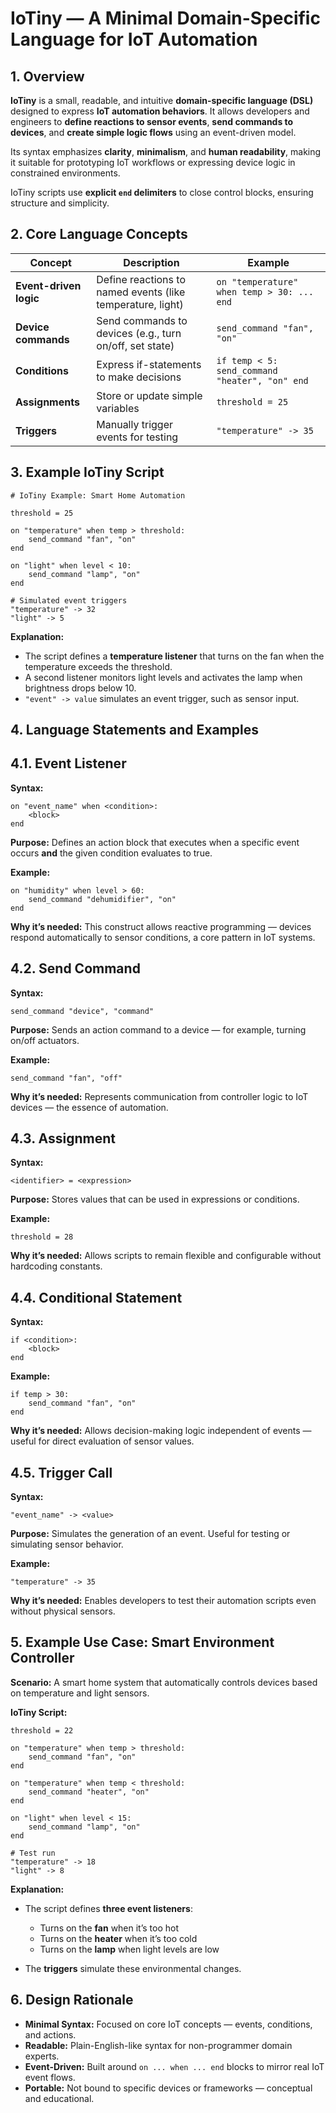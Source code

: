 # IoTiny — A Minimal Domain-Specific Language for IoT Automation

## 1. Overview

**IoTiny** is a small, readable, and intuitive **domain-specific language (DSL)** designed to express **IoT automation behaviors**.
It allows developers and engineers to **define reactions to sensor events**, **send commands to devices**, and **create simple logic flows** using an event-driven model.

Its syntax emphasizes **clarity**, **minimalism**, and **human readability**, making it suitable for prototyping IoT workflows or expressing device logic in constrained environments.

IoTiny scripts use **explicit `end` delimiters** to close control blocks, ensuring structure and simplicity.

## 2. Core Language Concepts

| Concept                | Description                                                | Example                                        |
| ---------------------- | ---------------------------------------------------------- | ---------------------------------------------- |
| **Event-driven logic** | Define reactions to named events (like temperature, light) | `on "temperature" when temp > 30: ... end`     |
| **Device commands**    | Send commands to devices (e.g., turn on/off, set state)    | `send_command "fan", "on"`                     |
| **Conditions**         | Express if-statements to make decisions                    | `if temp < 5: send_command "heater", "on" end` |
| **Assignments**        | Store or update simple variables                           | `threshold = 25`                               |
| **Triggers**           | Manually trigger events for testing                        | `"temperature" -> 35`                          |

## 3. Example IoTiny Script

```plaintext
# IoTiny Example: Smart Home Automation

threshold = 25

on "temperature" when temp > threshold:
    send_command "fan", "on"
end

on "light" when level < 10:
    send_command "lamp", "on"
end

# Simulated event triggers
"temperature" -> 32
"light" -> 5
```

**Explanation:**

- The script defines a **temperature listener** that turns on the fan when the temperature exceeds the threshold.
- A second listener monitors light levels and activates the lamp when brightness drops below 10.
- `"event" -> value` simulates an event trigger, such as sensor input.

## 4. Language Statements and Examples

## 4.1. Event Listener

**Syntax:**

```plaintext
on "event_name" when <condition>:
    <block>
end
```

**Purpose:**
Defines an action block that executes when a specific event occurs **and** the given condition evaluates to true.

**Example:**

```plaintext
on "humidity" when level > 60:
    send_command "dehumidifier", "on"
end
```

**Why it’s needed:**
This construct allows reactive programming — devices respond automatically to sensor conditions, a core pattern in IoT systems.

## 4.2. Send Command

**Syntax:**

```plaintext
send_command "device", "command"
```

**Purpose:**
Sends an action command to a device — for example, turning on/off actuators.

**Example:**

```plaintext
send_command "fan", "off"
```

**Why it’s needed:**
Represents communication from controller logic to IoT devices — the essence of automation.

## 4.3. Assignment

**Syntax:**

```plaintext
<identifier> = <expression>
```

**Purpose:**
Stores values that can be used in expressions or conditions.

**Example:**

```plaintext
threshold = 28
```

**Why it’s needed:**
Allows scripts to remain flexible and configurable without hardcoding constants.

## 4.4. Conditional Statement

**Syntax:**

```plaintext
if <condition>:
    <block>
end
```

**Example:**

```plaintext
if temp > 30:
    send_command "fan", "on"
end
```

**Why it’s needed:**
Allows decision-making logic independent of events — useful for direct evaluation of sensor values.

## 4.5. Trigger Call

**Syntax:**

```plaintext
"event_name" -> <value>
```

**Purpose:**
Simulates the generation of an event. Useful for testing or simulating sensor behavior.

**Example:**

```plaintext
"temperature" -> 35
```

**Why it’s needed:**
Enables developers to test their automation scripts even without physical sensors.

## 5. Example Use Case: Smart Environment Controller

**Scenario:**
A smart home system that automatically controls devices based on temperature and light sensors.

**IoTiny Script:**

```plaintext
threshold = 22

on "temperature" when temp > threshold:
    send_command "fan", "on"
end

on "temperature" when temp < threshold:
    send_command "heater", "on"
end

on "light" when level < 15:
    send_command "lamp", "on"
end

# Test run
"temperature" -> 18
"light" -> 8
```

**Explanation:**

- The script defines **three event listeners**:

  - Turns on the **fan** when it’s too hot
  - Turns on the **heater** when it’s too cold
  - Turns on the **lamp** when light levels are low

- The **triggers** simulate these environmental changes.

## 6. Design Rationale

- **Minimal Syntax:** Focused on core IoT concepts — events, conditions, and actions.
- **Readable:** Plain-English-like syntax for non-programmer domain experts.
- **Event-Driven:** Built around `on ... when ... end` blocks to mirror real IoT event flows.
- **Portable:** Not bound to specific devices or frameworks — conceptual and educational.
